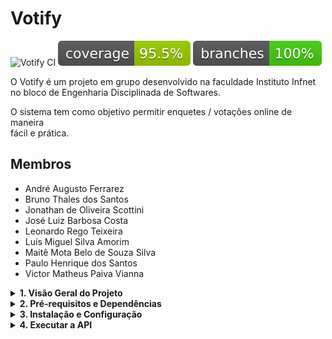 # Votify
![Votify CI](https://github.com/leonardo-tx/Votify/actions/workflows/java-ci.yml/badge.svg)
![Line Coverage](https://raw.githubusercontent.com/leonardo-tx/Votify/refs/heads/badges/.github/badges/jacoco.svg)
![Branch Coverage](https://raw.githubusercontent.com/leonardo-tx/Votify/refs/heads/badges/.github/badges/branches.svg)

O Votify é um projeto em grupo desenvolvido na faculdade Instituto Infnet  
no bloco de Engenharia Disciplinada de Softwares.

O sistema tem como objetivo permitir enquetes / votações online de maneira  
fácil e prática.

## Membros

- André Augusto Ferrarez
- Bruno Thales dos Santos
- Jonathan de Oliveira Scottini
- José Luiz Barbosa Costa
- Leonardo Rego Teixeira
- Luís Miguel Silva Amorim
- Maitê Mota Belo de Souza Silva
- Paulo Henrique dos Santos
- Victor Matheus Paiva Vianna

<details>
  <summary><strong>1. Visão Geral do Projeto</strong></summary>

O Votify é composto por um sistema modular com os seguintes módulos:

- **votify-api**: Responsável pelos endpoints REST da aplicação.
- **votify-core**: Contém a lógica de domínio, entidades, repositórios e serviços.
- **votify-console**: (Opcional) Aplicação de console para testar chamadas à API.

</details>

<details>
  <summary><strong>2. Pré-requisitos e Dependências</strong></summary>

Para rodar o projeto, é necessário ter instalado:

- **Java 17** (JDK 17)
- **Maven** (para build e gerenciamento de dependências)
- **MySQL** (para o banco de dados; certifique-se de ter um schema, por exemplo, `votifydb`)
- **Git** (para controle de versão)

</details>

<details>
  <summary><strong>3. Instalação e Configuração</strong></summary>

### 3.1 Clonando o Repositório
```bash
git clone https://github.com/leonardo-tx/Votify.git
cd votify
```

### 3.2 Configurando o Banco de Dados
#### Criar e Adicionar ao arquivo application.properties com as configurações abaixo
#### Criar ele dentro do seguinte path "votify-api/src/main/resources"

```
#Configurações da aplicação
spring.application.name=votify-api
server.port=sua_porta

#Configurações do banco de dados
spring.datasource.url=jdbc:mysql://localhost:3306/votify?createDatabaseIfNotExist=true&useTimezone=true&serverTimezone=GMT
spring.datasource.username=seu_usuário
spring.datasource.password=sua_senha
spring.jpa.show-sql=true
spring.jpa.generate-ddl=true
#Para is primeiros passos usar o creat, depois atualizar para o "update".
spring.jpa.hibernate.ddl-auto=create
spring.jpa.properties.hibernate.dialect=org.hibernate.dialect.MySQLDialect
```
### 3.3 Build do Projeto
#### Na raiz do projeto, execute:
```
mvn clean install
```
</details>

<details>
  <summary><strong>4. Executar a API</strong></summary>

#### Entre no diretório votify-api e execute:
```
cd votify-api
mvn spring-boot:run
```
</details>